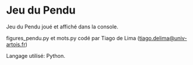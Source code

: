 # Jeu du Pendu
 Jeu du Pendu joué et affiché dans la console.

 figures_pendu.py et mots.py codé par Tiago de Lima (tiago.delima@univ-artois.fr)
 
 Langage utilisé: Python.